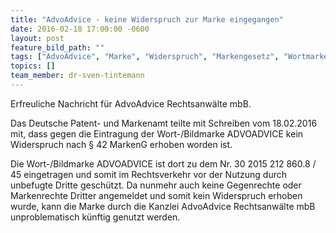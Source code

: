```yaml
---
title: "AdvoAdvice - keine Widerspruch zur Marke eingegangen"
date: 2016-02-18 17:00:00 -0600
layout: post
feature_bild_path: ""
tags: ["AdvoAdvice", "Marke", "Widerspruch", "Markengesetz", "Wortmarke", "Bildmarke", "Patentamt", "Markenamt"]
topics: []
team_member: dr-sven-tintemann
---
```


Erfreuliche Nachricht für AdvoAdvice Rechtsanwälte mbB.

Das Deutsche Patent- und Markenamt teilte mit Schreiben vom 18.02.2016 mit, dass gegen die Eintragung der Wort-/Bildmarke ADVOADVICE kein Widerspruch nach § 42 MarkenG erhoben worden ist.

Die Wort-/Bildmarke ADVOADVICE ist dort zu dem Nr. 30 2015 212 860.8 / 45 eingetragen und somit im Rechtsverkehr vor der Nutzung durch unbefugte Dritte geschützt. Da nunmehr auch keine Gegenrechte oder Markenrechte Dritter angemeldet und somit kein Widerspruch erhoben wurde, kann die Marke durch die Kanzlei AdvoAdvice Rechtsanwälte mbB unproblematisch künftig genutzt werden.

